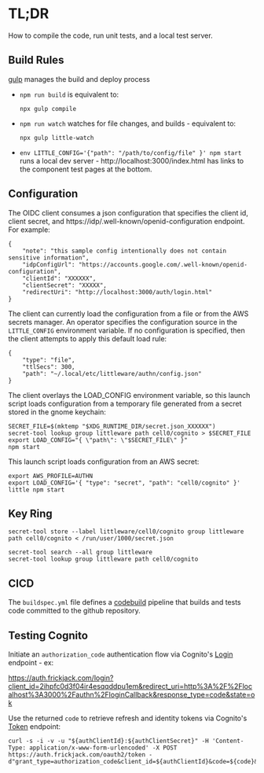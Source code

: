 # TL;DR

How to compile the code, run unit tests, and a local test server.

## Build Rules

[gulp](https://gulpjs.com/) manages the build and deploy process

* `npm run build`
is equivalent to:
  ```
  npx gulp compile
  ```
* `npm run watch`
watches for file changes, and builds - equivalent to:
  ```
  npx gulp little-watch
  ```
* `env LITTLE_CONFIG='{"path": "/path/to/config/file" }' npm start`
runs a local dev server -
http://localhost:3000/index.html has links to the component test pages at the bottom.

## Configuration

The OIDC client consumes a json configuration that specifies the client id, client secret, and https://idp/.well-known/openid-configuration endpoint.  For example:

```
{
    "note": "this sample config intentionally does not contain sensitive information",
    "idpConfigUrl": "https://accounts.google.com/.well-known/openid-configuration",
    "clientId": "XXXXXX",
    "clientSecret": "XXXXX",
    "redirectUri": "http://localhost:3000/auth/login.html"
}
```

The client can currently load the configuration from a file or from the AWS secrets manager.  An operator specifies the configuration source in the `LITTLE_CONFIG` environment variable.  If no configuration is specified, then the client attempts to apply this default load rule:
```
{
    "type": "file",
    "ttlSecs": 300,
    "path": "~/.local/etc/littleware/authn/config.json"
}
```

The client overlays the LOAD_CONFIG environment variable, so this launch script loads configuration from a temporary file generated from a secret stored in the gnome keychain:
```
SECRET_FILE=$(mktemp "$XDG_RUNTIME_DIR/secret.json_XXXXXX")
secret-tool lookup group littleware path cell0/cognito > $SECRET_FILE
export LOAD_CONFIG="{ \"path\": \"$SECRET_FILE\" }"
npm start
```

This launch script loads configuration from an AWS secret:
```
export AWS_PROFILE=AUTHN
export LOAD_CONFIG='{ "type": "secret", "path": "cell0/cognito" }'
little npm start
```

## Key Ring

```
secret-tool store --label littleware/cell0/cognito group littleware path cell0/cognito < /run/user/1000/secret.json 

secret-tool search --all group littleware
secret-tool lookup group littleware path cell0/cognito
```

## CICD

The `buildspec.yml` file defines a [codebuild](https://aws.amazon.com/codebuild/) pipeline that builds and tests code committed to the github repository.

## Testing Cognito

Initiate an `authorization_code` authentication flow via Cognito's [Login](https://docs.aws.amazon.com/cognito/latest/developerguide/login-endpoint.html) endpoint - ex:

https://auth.frickjack.com/login?client_id=2ihpfc0d3f04ir4esqqddpu1em&redirect_uri=http%3A%2F%2Flocalhost%3A3000%2Fauthn%2FloginCallback&response_type=code&state=ok

Use the returned `code` to retrieve refresh and identity tokens via Cognito's [Token](https://docs.aws.amazon.com/cognito/latest/developerguide/token-endpoint.html) endpoint:

```
curl -s -i -v -u "${authClientId}:${authClientSecret}" -H 'Content-Type: application/x-www-form-urlencoded' -X POST https://auth.frickjack.com/oauth2/token -d"grant_type=authorization_code&client_id=${authClientId}&code=${code}&redirect_uri=http%3A%2F%2Flocalhost%3A3000%2Fauthn%2FloginCallback"
```
